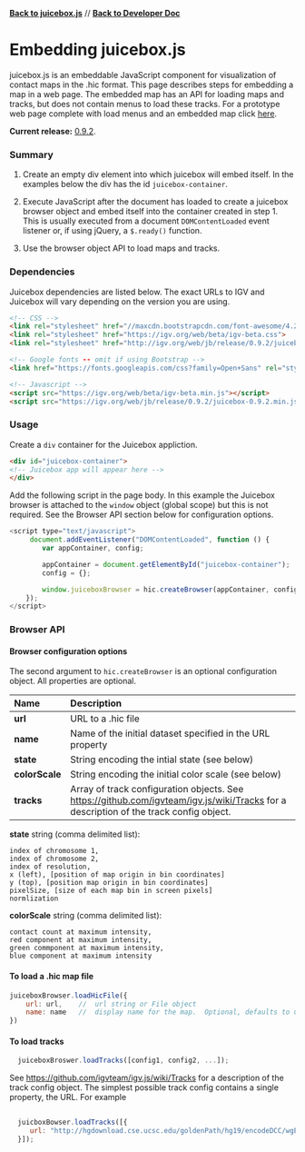 [**Back to juicebox.js**](../) // [**Back to Developer Doc**](developers)  


# Embedding juicebox.js

juicebox.js is an embeddable JavaScript component for visualization of contact maps in the .hic format.  This page describes steps for embedding a map in a
web page.  The embedded map has an API for loading maps and tracks, but
does not contain menus to load these tracks.   For a prototype web page
complete with load menus and an embedded map click [here](site).

**Current release:** [0.9.2](https://igv.org/web/jb/release/0.9.2).

### Summary

1. Create an empty div element into which juicebox will embed itself.  In the examples
below the div has the id `juicebox-container`.

2. Execute JavaScript after the document has loaded to create a juicebox browser object and embed itself into the container created in step 1.   This is usually
executed from a document `DOMContentLoaded` event listener or, if using
jQuery,  a `$.ready()` function.

3. Use the browser object API to load maps and tracks.


### Dependencies

Juicebox dependencies are listed below.   The exact URLs to IGV and Juicebox
will vary depending on the version you are using.

```html
<!-- CSS -->
<link rel="stylesheet" href="//maxcdn.bootstrapcdn.com/font-awesome/4.2.0/css/font-awesome.min.css">
<link rel="stylesheet" href="https://igv.org/web/beta/igv-beta.css">
<link rel="stylesheet" href="http://igv.org/web/jb/release/0.9.2/juicebox-0.9.2.css">

<!-- Google fonts -- omit if using Bootstrap -->
<link href="https://fonts.googleapis.com/css?family=Open+Sans" rel="stylesheet">

<!-- Javascript -->
<script src="https://igv.org/web/beta/igv-beta.min.js"></script>
<script src="https://igv.org/web/jb/release/0.9.2/juicebox-0.9.2.min.js"></script>
```

### Usage

Create a `div` container for the Juicebox appliction.

```html
<div id="juicebox-container">
<!-- Juicebox app will appear here -->
</div>
```

Add the following script in the page body.  In this example the Juicebox browser
is attached to the `window` object (global scope) but this is not required.
See the Browser API section below for configuration options.

```js
<script type="text/javascript">
     document.addEventListener("DOMContentLoaded", function () {
        var appContainer, config;

        appContainer = document.getElementById("juicebox-container");
        config = {};

        window.juiceboxBrowser = hic.createBrowser(appContainer, config);
    });
</script>
```


### Browser API

#### Browser configuration options

The second argument to `hic.createBrowser` is an optional configuration object.  All properties are optional.

Name  | Description
:------------- | :-------------
**url**  | URL to a .hic file
**name**| Name of the initial dataset specified in the URL property
**state**| String encoding the intial state  (see below)
**colorScale** | String encoding the initial color scale (see below)
**tracks** | Array of track configuration objects.  See <https://github.com/igvteam/igv.js/wiki/Tracks> for a description of the track config object.

**state** string (comma delimited list):

```
index of chromosome 1,
index of chromosome 2,
index of resolution,
x (left), [position of map origin in bin coordinates]
y (top), [position map origin in bin coordinates]
pixelSize, [size of each map bin in screen pixels]
normlization
```
**colorScale** string (comma delimited list):

```
contact count at maximum intensity,
red component at maximum intensity,
green commponent at maximum intensity,
blue component at maximum intensity
```


#### To load a .hic map file

```js 
juiceboxBrowser.loadHicFile({
    url: url,    //  url string or File object
    name: name   //  display name for the map.  Optional, defaults to url
})

```


#### To load tracks


```JavaScript
  juiceboxBroswer.loadTracks([config1, config2, ...]);

```

See <https://github.com/igvteam/igv.js/wiki/Tracks> for a description of the track config object.  The simplest possible track config contains a single property, the URL.  For example


```JavaScript
  
  juicboxBowser.loadTracks([{
     url: "http://hgdownload.cse.ucsc.edu/goldenPath/hg19/encodeDCC/wgEncodeBroadHistone/wgEncodeBroadHistoneGm12878H3k4me3StdSig.bigWig"
  }]);

```


